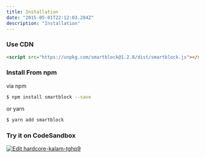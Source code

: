 ```yaml
---
title: Installation
date: "2015-05-01T22:12:03.284Z"
description: "Installation"
---
```


### Use CDN

```html
<script src="https://unpkg.com/smartblock@1.2.8/dist/smartblock.js"></script>
```

### Install From npm

via npm

```sh
$ npm install smartblock --save
```

or yarn

```sh
$ yarn add smartblock
```

### Try it on CodeSandbox

[![Edit hardcore-kalam-tghp9](https://codesandbox.io/static/img/play-codesandbox.svg)](https://codesandbox.io/s/hardcore-kalam-tghp9?fontsize=14&hidenavigation=1&theme=dark)